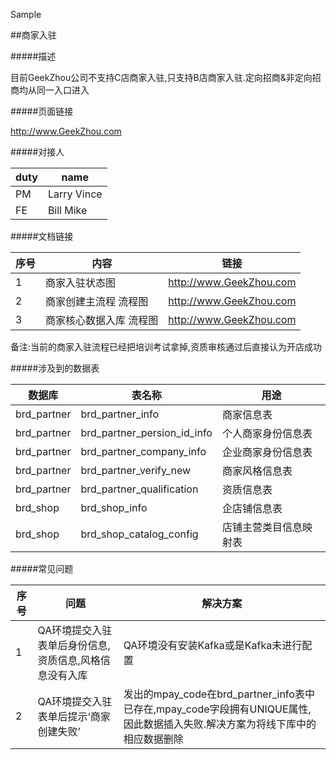 Sample

##商家入驻

#####描述

目前GeekZhou公司不支持C店商家入驻,只支持B店商家入驻.定向招商&非定向招商均从同一入口进入

#####页面链接

http://www.GeekZhou.com

#####对接人

|duty|name|
|----|----|
|PM  |Larry Vince|
|FE  |Bill Mike |

#####文档链接

|序号|内容|链接|
|----|--|----|
|1|商家入驻状态图|http://www.GeekZhou.com|
|2|商家创建主流程 流程图|http://www.GeekZhou.com|
|3|商家核心数据入库 流程图|http://www.GeekZhou.com|

备注:当前的商家入驻流程已经把培训考试拿掉,资质审核通过后直接认为开店成功


#####涉及到的数据表

|数据库|表名称|用途|
|-----|-----|----|
|brd_partner|brd_partner_info|商家信息表|
|brd_partner|brd_partner_persion_id_info|个人商家身份信息表|
|brd_partner|brd_partner_company_info|企业商家身份信息表|
|brd_partner|brd_partner_verify_new|商家风格信息表|
|brd_partner|brd_partner_qualification|资质信息表|
|brd_shop|brd_shop_info|企店铺信息表|
|brd_shop|brd_shop_catalog_config|店铺主营类目信息映射表|

#####常见问题

|序号|问题|解决方案|
|---|----|-------|
| 1 |QA环境提交入驻表单后身份信息,资质信息,风格信息没有入库|QA环境没有安装Kafka或是Kafka未进行配置|
| 2 |QA环境提交入驻表单后提示‘商家创建失败’|发出的mpay_code在brd_partner_info表中已存在,mpay_code字段拥有UNIQUE属性,因此数据插入失败.解决方案为将线下库中的相应数据删除|
